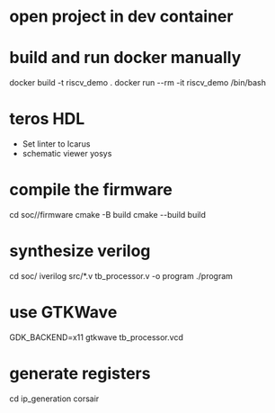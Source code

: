 # open project in dev container



# build and run docker manually
docker build -t riscv_demo .
docker run --rm -it riscv_demo /bin/bash


# teros HDL
* Set linter to Icarus
* schematic viewer yosys



# compile the firmware
cd soc/<xyz>/firmware
cmake -B build
cmake --build build

# synthesize verilog
cd soc/<xyz>
iverilog src/*.v tb_processor.v -o program
./program

# use GTKWave
GDK_BACKEND=x11 gtkwave tb_processor.vcd


# generate registers
cd ip_generation
corsair